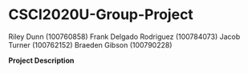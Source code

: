 # CSCI2020U-Group-Project
Riley Dunn (100760858)
Frank Delgado Rodriguez (100784073)
Jacob Turner (100762152)
Braeden Gibson (100790228)

**Project Description**
